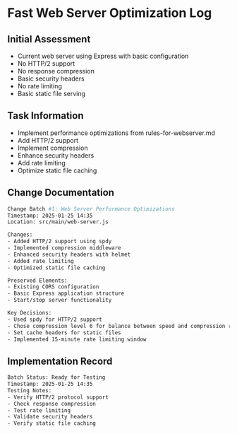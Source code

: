# Fast Web Server Optimization Log

## Initial Assessment
- Current web server using Express with basic configuration
- No HTTP/2 support
- No response compression
- Basic security headers
- No rate limiting
- Basic static file serving

## Task Information
- Implement performance optimizations from rules-for-webserver.md
- Add HTTP/2 support
- Implement compression
- Enhance security headers
- Add rate limiting
- Optimize static file caching

## Change Documentation

```sh
Change Batch #1: Web Server Performance Optimizations
Timestamp: 2025-01-25 14:35
Location: src/main/web-server.js

Changes:
- Added HTTP/2 support using spdy
- Implemented compression middleware
- Enhanced security headers with helmet
- Added rate limiting
- Optimized static file caching

Preserved Elements:
- Existing CORS configuration
- Basic Express application structure
- Start/stop server functionality

Key Decisions:
- Used spdy for HTTP/2 support
- Chose compression level 6 for balance between speed and compression ratio
- Set cache headers for static files
- Implemented 15-minute rate limiting window
```

## Implementation Record

```sh
Batch Status: Ready for Testing
Timestamp: 2025-01-25 14:35
Testing Notes:
- Verify HTTP/2 protocol support
- Check response compression
- Test rate limiting
- Validate security headers
- Verify static file caching
